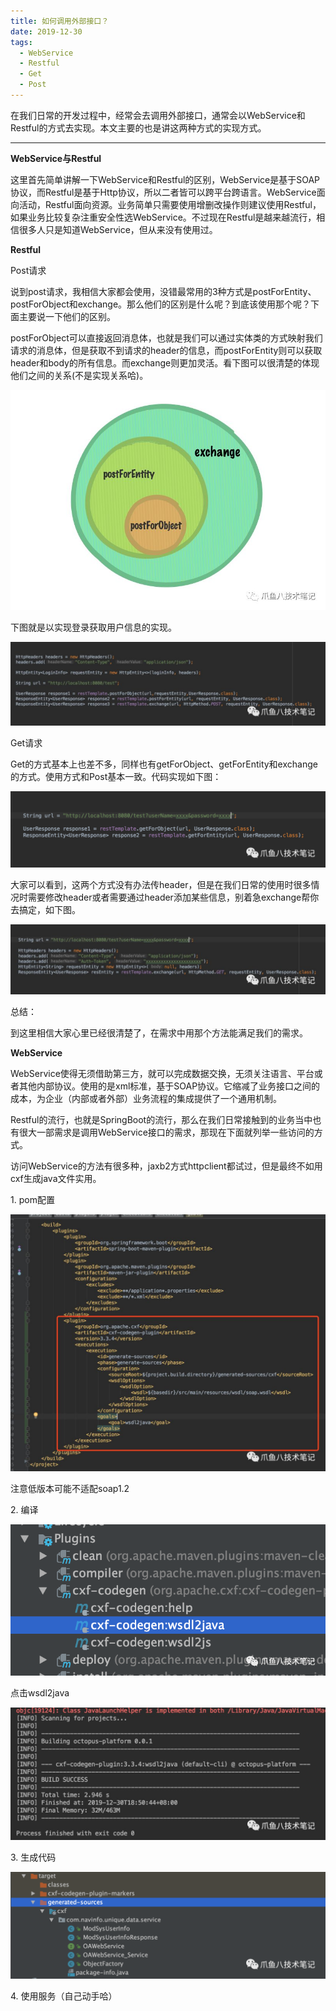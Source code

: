 ```yaml
---
title: 如何调用外部接口？
date: 2019-12-30
tags: 
  - WebService 
  - Restful 
  - Get 
  - Post
---
```

在我们日常的开发过程中，经常会去调用外部接口，通常会以WebService和Restful的方式去实现。本文主要的也是讲这两种方式的实现方式。

---

**WebService与Restful**

这里首先简单讲解一下WebService和Restful的区别，WebService是基于SOAP协议，而Restful是基于Http协议，所以二者皆可以跨平台跨语言。WebService面向活动，Restful面向资源。业务简单只需要使用增删改操作则建议使用Restful，如果业务比较复杂注重安全性选WebService。不过现在Restful是越来越流行，相信很多人只是知道WebService，但从来没有使用过。

**Restful**

Post请求

说到post请求，我相信大家都会使用，没错最常用的3种方式是postForEntity、postForObject和exchange。那么他们的区别是什么呢？到底该使用那个呢？下面主要说一下他们的区别。

postForObject可以直接返回消息体，也就是我们可以通过实体类的方式映射我们请求的消息体，但是获取不到请求的header的信息，而postForEntity则可以获取header和body的所有信息。而exchange则更加灵活。看下图可以很清楚的体现他们之间的关系(不是实现关系哈)。

![](resources/0A9A2706261485055D910907C46BC08F.jpg)

 下图就是以实现登录获取用户信息的实现。

![](resources/891F9EDAB7B7E6C64A0462273D6D8833.jpg)

Get请求

Get的方式基本上也差不多，同样也有getForObject、getForEntity和exchange的方式。使用方式和Post基本一致。代码实现如下图：

![](resources/50E6EB2AEF9E02573CD421400A58F2A0.png)

大家可以看到，这两个方式没有办法传header，但是在我们日常的使用时很多情况时需要修改header或者需要通过header添加某些信息，别着急exchange帮你去搞定，如下图。

![](resources/544E4286B096B7C9F4A8EADBD09FB61C.jpg)

总结：

到这里相信大家心里已经很清楚了，在需求中用那个方法能满足我们的需求。

**WebService**

WebService使得无须借助第三方，就可以完成数据交换，无须关注语言、平台或者其他内部协议。使用的是xml标准，基于SOAP协议。它缩减了业务接口之间的成本，为企业（内部或者外部）业务流程的集成提供了一个通用机制。

Restful的流行，也就是SpringBoot的流行，那么在我们日常接触到的业务当中也有很大一部需求是调用WebService接口的需求，那现在下面就列举一些访问的方式。

访问WebService的方法有很多种，jaxb2方式httpclient都试过，但是最终不如用cxf生成java文件实用。

1\. pom配置

![](resources/73DAAFC74E5603A0016958CAFF1B665A.jpg)

注意低版本可能不适配soap1.2

2\. 编译

![](resources/40E216C57AA3E4CE57CB3C77A3F2FEB0.png)

点击wsdl2java

![](resources/16E3215F1CA87C5AC70E8AAAAFFB683C.jpg)

3\. 生成代码

![](resources/98AA58B22FD600D3714058AD2DA4F9C4.png)

4\. 使用服务（自己动手哈）
